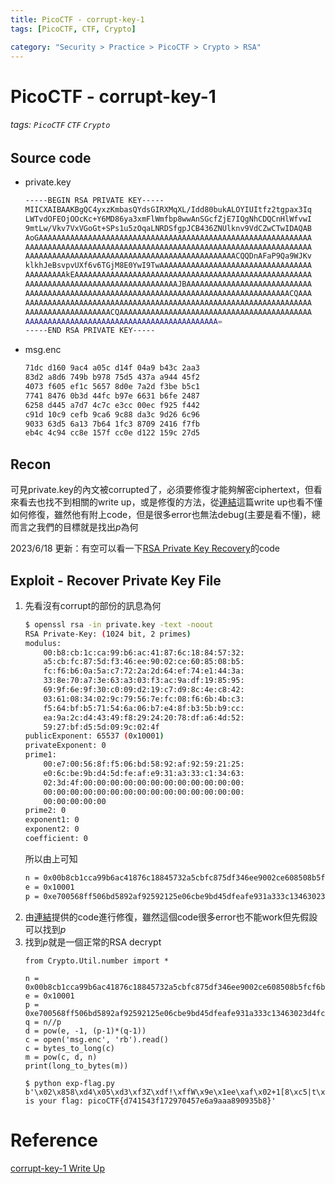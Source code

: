 ```yaml
---
title: PicoCTF - corrupt-key-1
tags: [PicoCTF, CTF, Crypto]

category: "Security > Practice > PicoCTF > Crypto > RSA"
---
```


# PicoCTF - corrupt-key-1
###### tags: `PicoCTF` `CTF` `Crypto`

## Source code
* private.key
    ```bash
    -----BEGIN RSA PRIVATE KEY-----
    MIICXAIBAAKBgQC4yxzKmbasQYdsGIRXMqXL/Idd80bukALOYIUItfz2tgpax3Iq
    LWTvdOFEOjOOcKc+Y6MD86ya3xmFlWmfbp8wwAnSGcfZjE7IQgNhCDQCnHlWfvwI
    9mtLw/Vkv7VxVGoGt+SPs1u5zOqaLNRDSfgpJCB436ZNUlknv9VdCZwCTwIDAQAB
    AoGAAAAAAAAAAAAAAAAAAAAAAAAAAAAAAAAAAAAAAAAAAAAAAAAAAAAAAAAAAAAA
    AAAAAAAAAAAAAAAAAAAAAAAAAAAAAAAAAAAAAAAAAAAAAAAAAAAAAAAAAAAAAAAA
    AAAAAAAAAAAAAAAAAAAAAAAAAAAAAAAAAAAAAAAAAAAAAAACQQDnAFaP9Qa9WJKv
    klkhJeBsvpvUXf6v6TGjM8E0YwI9TwAAAAAAAAAAAAAAAAAAAAAAAAAAAAAAAAAA
    AAAAAAAAAkEAAAAAAAAAAAAAAAAAAAAAAAAAAAAAAAAAAAAAAAAAAAAAAAAAAAAA
    AAAAAAAAAAAAAAAAAAAAAAAAAAAAAAAAAAJBAAAAAAAAAAAAAAAAAAAAAAAAAAAA
    AAAAAAAAAAAAAAAAAAAAAAAAAAAAAAAAAAAAAAAAAAAAAAAAAAAAAAAAAAACQAAA
    AAAAAAAAAAAAAAAAAAAAAAAAAAAAAAAAAAAAAAAAAAAAAAAAAAAAAAAAAAAAAAAA
    AAAAAAAAAAAAAAAAAAACQAAAAAAAAAAAAAAAAAAAAAAAAAAAAAAAAAAAAAAAAAAA
    AAAAAAAAAAAAAAAAAAAAAAAAAAAAAAAAAAAAAAAAAAA=
    -----END RSA PRIVATE KEY-----
    ```
* msg.enc
    ```bash
    71dc d160 9ac4 a05c d14f 04a9 b43c 2aa3
    83d2 a8d6 749b b978 75d5 437a a944 45f2
    4073 f605 ef1c 5657 8d0e 7a2d f3be b5c1
    7741 8476 0b3d 44fc b97e 6631 b6fe 2487
    6258 d445 a7d7 4c7c e3cc 00ec f925 f442
    c91d 10c9 cefb 9ca6 9c88 da3c 9d26 6c96
    9033 63d5 6a13 7b64 1fc3 8709 2416 f7fb
    eb4c 4c94 cc8e 157f cc0e d122 159c 27d5
    ```
## Recon
可見private.key的內文被corrupted了，必須要修復才能夠解密ciphertext，但看來看去也找不到相關的write up，或是修復的方法，從[連結](https://connor-mccartney.github.io/cryptography/rsa/corrupt-key-1-picoMini)這篇write up也看不懂如何修復，雖然他有附上code，但是很多error也無法debug(主要是看不懂)，總而言之我們的目標就是找出$p$為何

2023/6/18 更新：有空可以看一下[RSA Private Key Recovery](https://github.com/Mr-Aur0ra/RSA/blob/master/(9)%E7%A7%81%E9%92%A5%E6%96%87%E4%BB%B6%E4%BF%AE%E5%A4%8D/godlikeRSA/fix.py)的code

## Exploit - Recover Private Key File
1. 先看沒有corrupt的部份的訊息為何
    ```bash
    $ openssl rsa -in private.key -text -noout
    RSA Private-Key: (1024 bit, 2 primes)
    modulus:
        00:b8:cb:1c:ca:99:b6:ac:41:87:6c:18:84:57:32:
        a5:cb:fc:87:5d:f3:46:ee:90:02:ce:60:85:08:b5:
        fc:f6:b6:0a:5a:c7:72:2a:2d:64:ef:74:e1:44:3a:
        33:8e:70:a7:3e:63:a3:03:f3:ac:9a:df:19:85:95:
        69:9f:6e:9f:30:c0:09:d2:19:c7:d9:8c:4e:c8:42:
        03:61:08:34:02:9c:79:56:7e:fc:08:f6:6b:4b:c3:
        f5:64:bf:b5:71:54:6a:06:b7:e4:8f:b3:5b:b9:cc:
        ea:9a:2c:d4:43:49:f8:29:24:20:78:df:a6:4d:52:
        59:27:bf:d5:5d:09:9c:02:4f
    publicExponent: 65537 (0x10001)
    privateExponent: 0
    prime1:
        00:e7:00:56:8f:f5:06:bd:58:92:af:92:59:21:25:
        e0:6c:be:9b:d4:5d:fe:af:e9:31:a3:33:c1:34:63:
        02:3d:4f:00:00:00:00:00:00:00:00:00:00:00:00:
        00:00:00:00:00:00:00:00:00:00:00:00:00:00:00:
        00:00:00:00:00
    prime2: 0
    exponent1: 0
    exponent2: 0
    coefficient: 0
    ```
    所以由上可知
    ```bash
    n = 0x00b8cb1cca99b6ac41876c18845732a5cbfc875df346ee9002ce608508b5fcf6b60a5ac7722a2d64ef74e1443a338e70a73e63a303f3ac9adf198595699f6e9f30c009d219c7d98c4ec84203610834029c79567efc08f66b4bc3f564bfb571546a06b7e48fb35bb9ccea9a2cd44349f829242078dfa64d525927bfd55d099c024f
    e = 0x10001
    p = 0xe700568ff506bd5892af92592125e06cbe9bd45dfeafe931a333c13463023d4f0000000000000000000000000000000000000000000000000000000000000000
    ```
2. 由[連結](https://connor-mccartney.github.io/cryptography/rsa/corrupt-key-1-picoMini)提供的code進行修復，雖然這個code很多error也不能work但先假設可以找到$p$
3. 找到$p$就是一個正常的RSA decrypt
    ```python=
    from Crypto.Util.number import *

    n = 0x00b8cb1cca99b6ac41876c18845732a5cbfc875df346ee9002ce608508b5fcf6b60a5ac7722a2d64ef74e1443a338e70a73e63a303f3ac9adf198595699f6e9f30c009d219c7d98c4ec84203610834029c79567efc08f66b4bc3f564bfb571546a06b7e48fb35bb9ccea9a2cd44349f829242078dfa64d525927bfd55d099c024f
    e = 0x10001
    p = 0xe700568ff506bd5892af92592125e06cbe9bd45dfeafe931a333c13463023d4fc25c71b1e8c70d8c28c10fe025474ea96f90887e707f76205565e9e241d571bb
    q = n//p
    d = pow(e, -1, (p-1)*(q-1))
    c = open('msg.enc', 'rb').read()
    c = bytes_to_long(c)
    m = pow(c, d, n)
    print(long_to_bytes(m))
    ```
    ```bash!
    $ python exp-flag.py
    b'\x02\x858\xd4\x05\xd3\xf3Z\xdf!\xffW\x9e\x1ee\xaf\x02+1[8\xc5|t\xc6\x95\xe7\xe3m"/*V\x02\x04\xedZ\xe9Q\x05}/\x999\xce\xb7\xe1\xcc\x9e\xb8W^\xb6\xcd\x05\xa4\xd7xG\x9aI\xe2\x86F\xebW\x00Here is your flag: picoCTF{d741543f172970457e6a9aaa890935b8}'
    ```
# Reference
[corrupt-key-1 Write Up](https://connor-mccartney.github.io/cryptography/rsa/corrupt-key-1-picoMini)